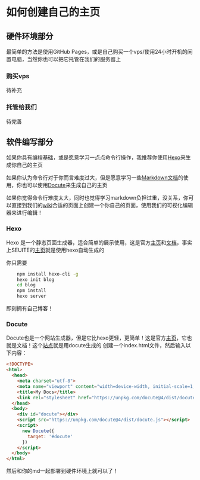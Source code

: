 # 如何创建自己的主页

## 硬件环境部分

最简单的方法是使用GitHub Pages，或是自己购买一个vps/使用24小时开机的闲置电脑，当然你也可以把它托管在我们的服务器上

### 购买vps
待补充
### 托管给我们
待完善

## 软件编写部分

如果你具有编程基础，或是愿意学习一点点命令行操作，我推荐你使用[Hexo](#hexo)来生成你自己的主页

如果你认为命令行对于你而言难度过大，但是愿意学习一些[Markdown文档](http://wiki.seu.services/guide/OneMinuteGoMarkdown)的使用，你也可以使用[Docute](#docute)来生成自己的主页

如果你觉得命令行难度太大，同时也觉得学习markdown负担过重，没关系，你可以直接到我们的[wiki](http://wiki.seu.services/club)合适的页面上创建一个你自己的页面，使用我们的可视化编辑器来进行编辑！

### Hexo
Hexo 是一个静态页面生成器，适合简单的展示使用，这是官方[主页](https://hexo.io)和[文档](https://hexo.io/docs)，事实上SEUITE的[主页](https://seu-ite.github.io)就是使用hexo自动生成的

你只需要
```bash
    npm install hexo-cli -g
    hexo init blog
    cd blog
    npm install
    hexo server
```
即刻拥有自己博客！

### Docute
Docute也是一个网站生成器，但是它比hexo更轻，更简单！这是官方[主页](https://docute.org/zh/)，它也就是文档！这个[站点](http://docs.seu.services)就是用docute生成的
创建一个index.html文件，然后输入以下内容：
```html
<!DOCTYPE>
<html>
  <head>
    <meta charset="utf-8">
    <meta name="viewport" content="width=device-width, initial-scale=1, shrink-to-fit=no">
    <title>My Docs</title>
    <link rel="stylesheet" href="https://unpkg.com/docute@4/dist/docute.css">
  </head>
  <body>
    <div id="docute"></div>
    <script src="https://unpkg.com/docute@4/dist/docute.js"></script>
    <script>
      new Docute({
        target: '#docute'
      })
    </script>
  </body>
</html>
```
然后和你的md一起部署到硬件环境上就可以了！

